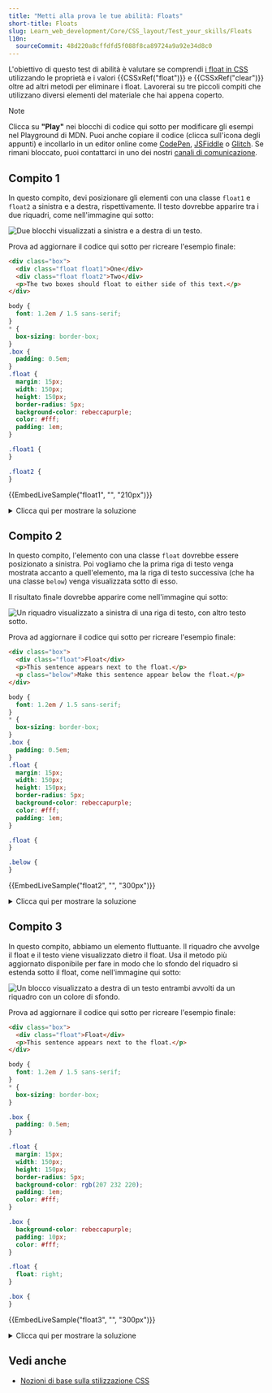 ```yaml
---
title: "Metti alla prova le tue abilità: Floats"
short-title: Floats
slug: Learn_web_development/Core/CSS_layout/Test_your_skills/Floats
l10n:
  sourceCommit: 48d220a8cffdfd5f088f8ca89724a9a92e34d8c0
---
```


L'obiettivo di questo test di abilità è valutare se comprendi [i float in CSS](/it/docs/Learn_web_development/Core/CSS_layout/Floats) utilizzando le proprietà e i valori {{CSSxRef("float")}} e {{CSSxRef("clear")}} oltre ad altri metodi per eliminare i float. Lavorerai su tre piccoli compiti che utilizzano diversi elementi del materiale che hai appena coperto.

> [!NOTE]
> Clicca su **"Play"** nei blocchi di codice qui sotto per modificare gli esempi nel Playground di MDN.
> Puoi anche copiare il codice (clicca sull'icona degli appunti) e incollarlo in un editor online come [CodePen](https://codepen.io/), [JSFiddle](https://jsfiddle.net/) o [Glitch](https://glitch.com/).
> Se rimani bloccato, puoi contattarci in uno dei nostri [canali di comunicazione](/it/docs/MDN/Community/Communication_channels).

## Compito 1

In questo compito, devi posizionare gli elementi con una classe `float1` e `float2` a sinistra e a destra, rispettivamente. Il testo dovrebbe apparire tra i due riquadri, come nell'immagine qui sotto:

![Due blocchi visualizzati a sinistra e a destra di un testo.](float-task1.png)

Prova ad aggiornare il codice qui sotto per ricreare l'esempio finale:

```html live-sample___float1
<div class="box">
  <div class="float float1">One</div>
  <div class="float float2">Two</div>
  <p>The two boxes should float to either side of this text.</p>
</div>
```

```css hidden live-sample___float1
body {
  font: 1.2em / 1.5 sans-serif;
}
* {
  box-sizing: border-box;
}
.box {
  padding: 0.5em;
}
.float {
  margin: 15px;
  width: 150px;
  height: 150px;
  border-radius: 5px;
  background-color: rebeccapurple;
  color: #fff;
  padding: 1em;
}
```

```css live-sample___float1
.float1 {
}

.float2 {
}
```

{{EmbedLiveSample("float1", "", "210px")}}

<details>
<summary>Clicca qui per mostrare la soluzione</summary>

Puoi usare `float` per entrambi i riquadri:

```css
.float1 {
  float: left;
}

.float2 {
  float: right;
}
```

</details>

## Compito 2

In questo compito, l'elemento con una classe `float` dovrebbe essere posizionato a sinistra. Poi vogliamo che la prima riga di testo venga mostrata accanto a quell'elemento, ma la riga di testo successiva (che ha una classe `below`) venga visualizzata sotto di esso.

Il risultato finale dovrebbe apparire come nell'immagine qui sotto:

![Un riquadro visualizzato a sinistra di una riga di testo, con altro testo sotto.](float-task2.png)

Prova ad aggiornare il codice qui sotto per ricreare l'esempio finale:

```html live-sample___float2
<div class="box">
  <div class="float">Float</div>
  <p>This sentence appears next to the float.</p>
  <p class="below">Make this sentence appear below the float.</p>
</div>
```

```css hidden live-sample___float2
body {
  font: 1.2em / 1.5 sans-serif;
}
* {
  box-sizing: border-box;
}
.box {
  padding: 0.5em;
}
.float {
  margin: 15px;
  width: 150px;
  height: 150px;
  border-radius: 5px;
  background-color: rebeccapurple;
  color: #fff;
  padding: 1em;
}
```

```css live-sample___float2
.float {
}

.below {
}
```

{{EmbedLiveSample("float2", "", "300px")}}

<details>
<summary>Clicca qui per mostrare la soluzione</summary>

Devi posizionare l'elemento a sinistra, quindi aggiungere `clear: left` alla classe per il secondo paragrafo:

```css
.float {
  float: left;
}

.below {
  clear: left;
}
```

</details>

## Compito 3

In questo compito, abbiamo un elemento fluttuante. Il riquadro che avvolge il float e il testo viene visualizzato dietro il float. Usa il metodo più aggiornato disponibile per fare in modo che lo sfondo del riquadro si estenda sotto il float, come nell'immagine qui sotto:

![Un blocco visualizzato a destra di un testo entrambi avvolti da un riquadro con un colore di sfondo.](float-task3.png)

Prova ad aggiornare il codice qui sotto per ricreare l'esempio finale:

```html live-sample___float3
<div class="box">
  <div class="float">Float</div>
  <p>This sentence appears next to the float.</p>
</div>
```

```css hidden live-sample___float3
body {
  font: 1.2em / 1.5 sans-serif;
}
* {
  box-sizing: border-box;
}

.box {
  padding: 0.5em;
}

.float {
  margin: 15px;
  width: 150px;
  height: 150px;
  border-radius: 5px;
  background-color: rgb(207 232 220);
  padding: 1em;
  color: #fff;
}

.box {
  background-color: rebeccapurple;
  padding: 10px;
  color: #fff;
}
```

```css live-sample___float3
.float {
  float: right;
}

.box {
}
```

{{EmbedLiveSample("float3", "", "300px")}}

<details>
<summary>Clicca qui per mostrare la soluzione</summary>

Elimina l'effetto di float al di sotto dell'elemento fluttuante aggiungendo `display: flow-root` alla classe per `.box`.
Altri metodi potrebbero essere l'uso di `overflow` o un hack clearfix, tuttavia i materiali di apprendimento descrivono il metodo `flow-root` come il modo moderno per ottenere questo risultato.

```css
.box {
  display: flow-root;
}
```

</details>

## Vedi anche

- [Nozioni di base sulla stilizzazione CSS](/it/docs/Learn_web_development/Core/Styling_basics)
